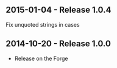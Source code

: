 ## 2015-01-04 - Release 1.0.4

Fix unquoted strings in cases

## 2014-10-20 - Release 1.0.0

- Release on the Forge
